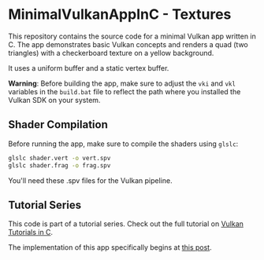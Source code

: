 # MinimalVulkanAppInC - Textures

This repository contains the source code for a minimal Vulkan app written in C. The app demonstrates basic Vulkan concepts and renders a quad (two triangles) with a checkerboard texture on a yellow background.

It uses a uniform buffer and a static vertex buffer.

**Warning**: Before building the app, make sure to adjust the `vki` and `vkl` variables in the `build.bat` file to reflect the path where you installed the Vulkan SDK on your system.

## Shader Compilation
Before running the app, make sure to compile the shaders using `glslc`:

```bash
glslc shader.vert -o vert.spv
glslc shader.frag -o frag.spv
```

You'll need these .spv files for the Vulkan pipeline.

## Tutorial Series
This code is part of a tutorial series. Check out the full tutorial on [Vulkan Tutorials in C](https://rafael-abreu-english.blogspot.com/2025/01/vulkan-tutorial.html).

The implementation of this app specifically begins at [this post](https://rafael-abreu-english.blogspot.com/2025/02/vulkan-tutorial-in-c-011-uniform-and.html).